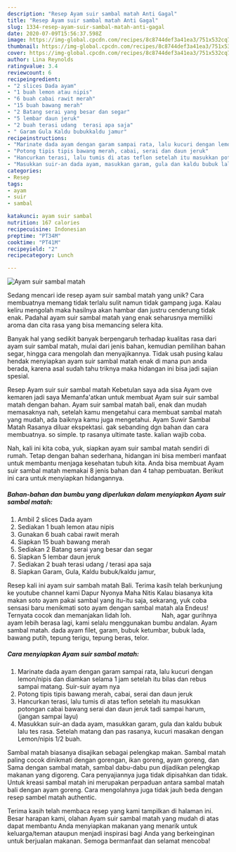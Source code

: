 ```yaml
---
description: "Resep Ayam suir sambal matah Anti Gagal"
title: "Resep Ayam suir sambal matah Anti Gagal"
slug: 1334-resep-ayam-suir-sambal-matah-anti-gagal
date: 2020-07-09T15:56:37.598Z
image: https://img-global.cpcdn.com/recipes/8c8744def3a41ea3/751x532cq70/ayam-suir-sambal-matah-foto-resep-utama.jpg
thumbnail: https://img-global.cpcdn.com/recipes/8c8744def3a41ea3/751x532cq70/ayam-suir-sambal-matah-foto-resep-utama.jpg
cover: https://img-global.cpcdn.com/recipes/8c8744def3a41ea3/751x532cq70/ayam-suir-sambal-matah-foto-resep-utama.jpg
author: Lina Reynolds
ratingvalue: 3.4
reviewcount: 6
recipeingredient:
- "2 slices Dada ayam"
- "1 buah lemon atau nipis"
- "6 buah cabai rawit merah"
- "15 buah bawang merah"
- "2 Batang serai yang besar dan segar"
- "5 lembar daun jeruk"
- "2 buah terasi udang  terasi apa saja"
- " Garam Gula Kaldu bubukkaldu jamur"
recipeinstructions:
- "Marinate dada ayam dengan garam sampai rata, lalu kucuri dengan lemon/nipis dan diamkan selama 1 jam setelah itu bilas dan rebus sampai matang. Suir-suir ayam nya"
- "Potong tipis tipis bawang merah, cabai, serai dan daun jeruk"
- "Hancurkan terasi, lalu tumis di atas teflon setelah itu masukkan potongan cabai bawang serai dan daun jeruk tadi sampai harum, (jangan sampai layu)"
- "Masukkan suir-an dada ayam, masukkan garam, gula dan kaldu bubuk lalu tes rasa. Setelah matang dan pas rasanya, kucuri masakan dengan Lemon/nipis 1/2 buah."
categories:
- Resep
tags:
- ayam
- suir
- sambal

katakunci: ayam suir sambal 
nutrition: 167 calories
recipecuisine: Indonesian
preptime: "PT34M"
cooktime: "PT41M"
recipeyield: "2"
recipecategory: Lunch

---
```



![Ayam suir sambal matah](https://img-global.cpcdn.com/recipes/8c8744def3a41ea3/751x532cq70/ayam-suir-sambal-matah-foto-resep-utama.jpg)

Sedang mencari ide resep ayam suir sambal matah yang unik? Cara membuatnya memang tidak terlalu sulit namun tidak gampang juga. Kalau keliru mengolah maka hasilnya akan hambar dan justru cenderung tidak enak. Padahal ayam suir sambal matah yang enak seharusnya memiliki aroma dan cita rasa yang bisa memancing selera kita.

Banyak hal yang sedikit banyak berpengaruh terhadap kualitas rasa dari ayam suir sambal matah, mulai dari jenis bahan, kemudian pemilihan bahan segar, hingga cara mengolah dan menyajikannya. Tidak usah pusing kalau hendak menyiapkan ayam suir sambal matah enak di mana pun anda berada, karena asal sudah tahu triknya maka hidangan ini bisa jadi sajian spesial.

Resep Ayam suir suir sambal matah Kebetulan saya ada sisa Ayam ove kemaren jadi saya Memanfa&#39;atkan untuk membuat Ayam suir suir sambal matah dengan bahan. Ayam suir sambal matah bali, enak dan mudah memasaknya nah, setelah kamu mengetahui cara membuat sambal matah yang mudah, ada baiknya kamu juga mengetahui. Ayam Suwir Sambal Matah Rasanya diluar ekspektasi. gak sebanding dgn bahan dan cara membuatnya. so simple. tp rasanya ultimate taste. kalian wajib coba.


Nah, kali ini kita coba, yuk, siapkan ayam suir sambal matah sendiri di rumah. Tetap dengan bahan sederhana, hidangan ini bisa memberi manfaat untuk membantu menjaga kesehatan tubuh kita. Anda bisa membuat Ayam suir sambal matah memakai 8 jenis bahan dan 4 tahap pembuatan. Berikut ini cara untuk menyiapkan hidangannya.

<!--inarticleads1-->

##### Bahan-bahan dan bumbu yang diperlukan dalam menyiapkan Ayam suir sambal matah:

1. Ambil 2 slices Dada ayam
1. Sediakan 1 buah lemon atau nipis
1. Gunakan 6 buah cabai rawit merah
1. Siapkan 15 buah bawang merah
1. Sediakan 2 Batang serai yang besar dan segar
1. Siapkan 5 lembar daun jeruk
1. Sediakan 2 buah terasi udang / terasi apa saja
1. Siapkan  Garam, Gula, Kaldu bubuk/kaldu jamur,


Resep kali ini ayam suir sambah matah Bali. Terima kasih telah berkunjung ke youtube channel kami Dapur Nyonya Maha Nitis Kalau biasanya kita makan soto ayam pakai sambal yang itu-itu saja, sekarang, yuk coba sensasi baru menikmati soto ayam dengan sambal matah ala Endeus! Ternyata cocok dan memanjakan lidah loh. ⠀⠀⠀⠀⠀⠀ Nah, agar gurihnya ayam lebih berasa lagi, kami selalu menggunakan bumbu andalan. Ayam sambal matah. dada ayam filet, garam, bubuk ketumbar, bubuk lada, bawang putih, tepung terigu, tepung beras, telor. 

<!--inarticleads2-->

##### Cara menyiapkan Ayam suir sambal matah:

1. Marinate dada ayam dengan garam sampai rata, lalu kucuri dengan lemon/nipis dan diamkan selama 1 jam setelah itu bilas dan rebus sampai matang. Suir-suir ayam nya
1. Potong tipis tipis bawang merah, cabai, serai dan daun jeruk
1. Hancurkan terasi, lalu tumis di atas teflon setelah itu masukkan potongan cabai bawang serai dan daun jeruk tadi sampai harum, (jangan sampai layu)
1. Masukkan suir-an dada ayam, masukkan garam, gula dan kaldu bubuk lalu tes rasa. Setelah matang dan pas rasanya, kucuri masakan dengan Lemon/nipis 1/2 buah.


Sambal matah biasanya disajikan sebagai pelengkap makan. Sambal matah paling cocok dinikmati dengan gorengan, ikan goreng, ayam goreng, dan Sama dengan sambal matah, sambal dabu-dabu pun dijadikan pelengkap makanan yang digoreng. Cara penyajiannya juga tidak dipisahkan dan tidak. Untuk kreasi sambal matah ini merupakan perpaduan antara sambal matah bali dengan ayam goreng. Cara mengolahnya juga tidak jauh beda dengan resep sambel matah authentic. 

Terima kasih telah membaca resep yang kami tampilkan di halaman ini. Besar harapan kami, olahan Ayam suir sambal matah yang mudah di atas dapat membantu Anda menyiapkan makanan yang menarik untuk keluarga/teman ataupun menjadi inspirasi bagi Anda yang berkeinginan untuk berjualan makanan. Semoga bermanfaat dan selamat mencoba!
